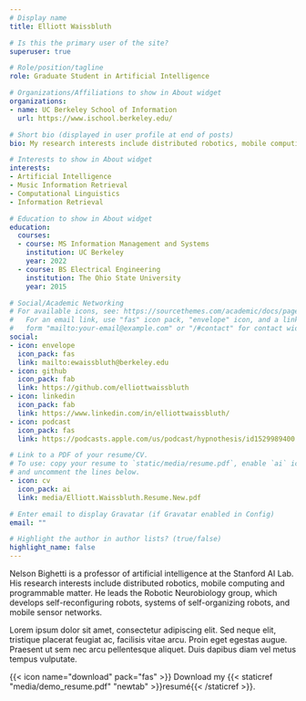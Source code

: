 ```yaml
---
# Display name
title: Elliott Waissbluth

# Is this the primary user of the site?
superuser: true

# Role/position/tagline
role: Graduate Student in Artificial Intelligence

# Organizations/Affiliations to show in About widget
organizations:
- name: UC Berkeley School of Information
  url: https://www.ischool.berkeley.edu/

# Short bio (displayed in user profile at end of posts)
bio: My research interests include distributed robotics, mobile computing and programmable matter.

# Interests to show in About widget
interests:
- Artificial Intelligence
- Music Information Retrieval
- Computational Linguistics
- Information Retrieval

# Education to show in About widget
education:
  courses:
  - course: MS Information Management and Systems
    institution: UC Berkeley
    year: 2022
  - course: BS Electrical Engineering
    institution: The Ohio State University
    year: 2015

# Social/Academic Networking
# For available icons, see: https://sourcethemes.com/academic/docs/page-builder/#icons
#   For an email link, use "fas" icon pack, "envelope" icon, and a link in the
#   form "mailto:your-email@example.com" or "/#contact" for contact widget.
social:
- icon: envelope
  icon_pack: fas
  link: mailto:ewaissbluth@berkeley.edu
- icon: github
  icon_pack: fab
  link: https://github.com/elliottwaissbluth
- icon: linkedin
  icon_pack: fab
  link: https://www.linkedin.com/in/elliottwaissbluth/
- icon: podcast
  icon_pack: fas
  link: https://podcasts.apple.com/us/podcast/hypnothesis/id1529989400

# Link to a PDF of your resume/CV.
# To use: copy your resume to `static/media/resume.pdf`, enable `ai` icons in `params.toml`, 
# and uncomment the lines below.
- icon: cv
  icon_pack: ai
  link: media/Elliott.Waissbluth.Resume.New.pdf

# Enter email to display Gravatar (if Gravatar enabled in Config)
email: ""

# Highlight the author in author lists? (true/false)
highlight_name: false
---
```


Nelson Bighetti is a professor of artificial intelligence at the Stanford AI Lab. His research interests include distributed robotics, mobile computing and programmable matter. He leads the Robotic Neurobiology group, which develops self-reconfiguring robots, systems of self-organizing robots, and mobile sensor networks.

Lorem ipsum dolor sit amet, consectetur adipiscing elit. Sed neque elit, tristique placerat feugiat ac, facilisis vitae arcu. Proin eget egestas augue. Praesent ut sem nec arcu pellentesque aliquet. Duis dapibus diam vel metus tempus vulputate.

{{< icon name="download" pack="fas" >}} Download my {{< staticref "media/demo_resume.pdf" "newtab" >}}resumé{{< /staticref >}}.
